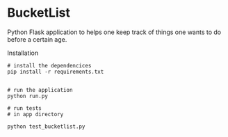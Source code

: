 # BucketList
Python Flask application to helps one keep track of things one wants to do before a certain age. 

Installation 
```
# install the dependencices
pip install -r requirements.txt


# run the application 
python run.py 

# run tests
# in app directory

python test_bucketlist.py

```
